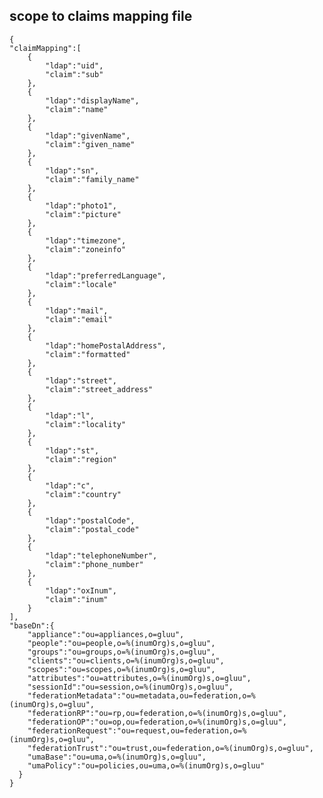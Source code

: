 
## scope to claims mapping file

    {
    "claimMapping":[
        {
            "ldap":"uid",
            "claim":"sub"
        },
        {
            "ldap":"displayName",
            "claim":"name"
        },
        {
            "ldap":"givenName",
            "claim":"given_name"
        },
        {
            "ldap":"sn",
            "claim":"family_name"
        },
        {
            "ldap":"photo1",
            "claim":"picture"
        },
        {
            "ldap":"timezone",
            "claim":"zoneinfo"
        },
        {
            "ldap":"preferredLanguage",
            "claim":"locale"
        },
        {
            "ldap":"mail",
            "claim":"email"
        },
        {
            "ldap":"homePostalAddress",
            "claim":"formatted"
        },
        {
            "ldap":"street",
            "claim":"street_address"
        },
        {
            "ldap":"l",
            "claim":"locality"
        },
        {
            "ldap":"st",
            "claim":"region"
        },
        {
            "ldap":"c",
            "claim":"country"
        },
        {
            "ldap":"postalCode",
            "claim":"postal_code"
        },
        {
            "ldap":"telephoneNumber",
            "claim":"phone_number"
        },
        {
            "ldap":"oxInum",
            "claim":"inum"
        }
    ],
    "baseDn":{
        "appliance":"ou=appliances,o=gluu",
        "people":"ou=people,o=%(inumOrg)s,o=gluu",
        "groups":"ou=groups,o=%(inumOrg)s,o=gluu",
        "clients":"ou=clients,o=%(inumOrg)s,o=gluu",
        "scopes":"ou=scopes,o=%(inumOrg)s,o=gluu",
        "attributes":"ou=attributes,o=%(inumOrg)s,o=gluu",
        "sessionId":"ou=session,o=%(inumOrg)s,o=gluu",
        "federationMetadata":"ou=metadata,ou=federation,o=%(inumOrg)s,o=gluu",
        "federationRP":"ou=rp,ou=federation,o=%(inumOrg)s,o=gluu",
        "federationOP":"ou=op,ou=federation,o=%(inumOrg)s,o=gluu",
        "federationRequest":"ou=request,ou=federation,o=%(inumOrg)s,o=gluu",
        "federationTrust":"ou=trust,ou=federation,o=%(inumOrg)s,o=gluu",
        "umaBase":"ou=uma,o=%(inumOrg)s,o=gluu",
        "umaPolicy":"ou=policies,ou=uma,o=%(inumOrg)s,o=gluu"
      }
    }

